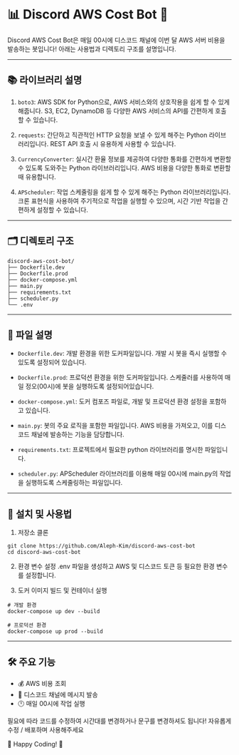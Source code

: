 # 📊 Discord AWS Cost Bot 💸
Discord AWS Cost Bot은 매일 00시에 디스코드 채널에 이번 달 AWS 서버 비용을 발송하는 봇입니다! 아래는 사용법과 디렉토리 구조를 설명입니다.

---

## 📚 라이브러리 설명

1. `boto3`: AWS SDK for Python으로, AWS 서비스와의 상호작용을 쉽게 할 수 있게 해줍니다. S3, EC2, DynamoDB 등 다양한 AWS 서비스의 API를 간편하게 호출할 수 있습니다.

2. `requests`: 간단하고 직관적인 HTTP 요청을 보낼 수 있게 해주는 Python 라이브러리입니다. REST API 호출 시 유용하게 사용할 수 있습니다.

3. `CurrencyConverter`: 실시간 환율 정보를 제공하여 다양한 통화를 간편하게 변환할 수 있도록 도와주는 Python 라이브러리입니다. AWS 비용을 다양한 통화로 변환할 때 유용합니다.

4. `APScheduler`: 작업 스케줄링을 쉽게 할 수 있게 해주는 Python 라이브러리입니다. 크론 표현식을 사용하여 주기적으로 작업을 실행할 수 있으며, 시간 기반 작업을 간편하게 설정할 수 있습니다.

---

## 🗂 디렉토리 구조
```
discord-aws-cost-bot/
├── Dockerfile.dev
├── Dockerfile.prod
├── docker-compose.yml
├── main.py
├── requirements.txt
├── scheduler.py
└── .env
```

---

## 📄 파일 설명
- `Dockerfile.dev`: 개발 환경을 위한 도커파일입니다. 개발 시 봇을 즉시 실행할 수 있도록 설정되어 있습니다.

- `Dockerfile.prod`: 프로덕션 환경을 위한 도커파일입니다. 스케줄러를 사용하여 매일 정오(00시)에 봇을 실행하도록 설정되어있습니다.

- `docker-compose.yml`: 도커 컴포즈 파일로, 개발 및 프로덕션 환경 설정을 포함하고 있습니다.

- `main.py`: 봇의 주요 로직을 포함한 파일입니다. AWS 비용을 가져오고, 이를 디스코드 채널에 발송하는 기능을 담당합니다.

- `requirements.txt`: 프로젝트에서 필요한 python 라이브러리를 명시한 파일입니다.

- `scheduler.py`: APScheduler 라이브러리를 이용해 매일 00시에 main.py의 작업을 실행하도록 스케줄링하는 파일입니다.

---

## 🚀 설치 및 사용법
1. 저장소 클론
```
git clone https://github.com/Aleph-Kim/discord-aws-cost-bot
cd discord-aws-cost-bot
```
2. 환경 변수 설정
  .env 파일을 생성하고 AWS 및 디스코드 토큰 등 필요한 환경 변수를 설정합니다.

3. 도커 이미지 빌드 및 컨테이너 실행
```
# 개발 환경
docker-compose up dev --build

# 프로덕션 환경
docker-compose up prod --build
```

---

## 🛠 주요 기능
- 💰 AWS 비용 조회
- 📢 디스코드 채널에 메시지 발송
- 🕛 매일 00시에 작업 실행

필요에 따라 코드를 수정하여 시간대를 변경하거나 문구를 변경하셔도 됩니다!
자유롭게 수정 / 배포하며 사용해주세요

🌟 Happy Coding! 🌟
